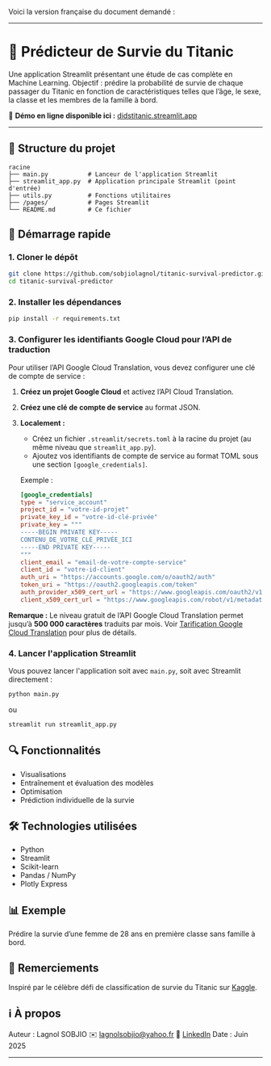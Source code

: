 Voici la version française du document demandé :

---

# 🚢 Prédicteur de Survie du Titanic

Une application Streamlit présentant une étude de cas complète en Machine Learning.
Objectif : prédire la probabilité de survie de chaque passager du Titanic en fonction de caractéristiques telles que l’âge, le sexe, la classe et les membres de la famille à bord.

🔗 **Démo en ligne disponible ici :** [didstitanic.streamlit.app](https://didstitanic.streamlit.app/)

---

## 📁 Structure du projet

```
racine
├── main.py           # Lanceur de l'application Streamlit
├── streamlit_app.py  # Application principale Streamlit (point d'entrée)
├── utils.py          # Fonctions utilitaires
├── /pages/           # Pages Streamlit
└── README.md         # Ce fichier
```

## 🚀 Démarrage rapide

### 1. Cloner le dépôt

```bash
git clone https://github.com/sobjiolagnol/titanic-survival-predictor.git
cd titanic-survival-predictor
```

### 2. Installer les dépendances

```bash
pip install -r requirements.txt
```

### 3. Configurer les identifiants Google Cloud pour l’API de traduction

Pour utiliser l’API Google Cloud Translation, vous devez configurer une clé de compte de service :

1. **Créez un projet Google Cloud** et activez l’API Cloud Translation.

2. **Créez une clé de compte de service** au format JSON.

3. **Localement :**

   * Créez un fichier `.streamlit/secrets.toml` à la racine du projet (au même niveau que `streamlit_app.py`).
   * Ajoutez vos identifiants de compte de service au format TOML sous une section `[google_credentials]`.

   Exemple :

   ```toml
   [google_credentials]
   type = "service_account"
   project_id = "votre-id-projet"
   private_key_id = "votre-id-clé-privée"
   private_key = """
   -----BEGIN PRIVATE KEY-----
   CONTENU_DE_VOTRE_CLÉ_PRIVÉE_ICI
   -----END PRIVATE KEY-----
   """
   client_email = "email-de-votre-compte-service"
   client_id = "votre-id-client"
   auth_uri = "https://accounts.google.com/o/oauth2/auth"
   token_uri = "https://oauth2.googleapis.com/token"
   auth_provider_x509_cert_url = "https://www.googleapis.com/oauth2/v1/certs"
   client_x509_cert_url = "https://www.googleapis.com/robot/v1/metadata/x509/email-de-votre-compte-service"
   ```

**Remarque :** Le niveau gratuit de l’API Google Cloud Translation permet jusqu’à **500 000 caractères** traduits par mois.
Voir [Tarification Google Cloud Translation](https://cloud.google.com/translate/pricing) pour plus de détails.

### 4. Lancer l'application Streamlit

Vous pouvez lancer l'application soit avec `main.py`, soit avec Streamlit directement :

```bash
python main.py
```

ou

```bash
streamlit run streamlit_app.py
```

## 🔍 Fonctionnalités

* Visualisations
* Entraînement et évaluation des modèles
* Optimisation
* Prédiction individuelle de la survie

## 🛠 Technologies utilisées

* Python
* Streamlit
* Scikit-learn
* Pandas / NumPy
* Plotly Express

## 📊 Exemple

Prédire la survie d’une femme de 28 ans en première classe sans famille à bord.

## 🙌 Remerciements

Inspiré par le célèbre défi de classification de survie du Titanic sur [Kaggle](https://www.kaggle.com/competitions/titanic/overview).

## ℹ️ À propos

Auteur : Lagnol SOBJIO
✉️ [lagnolsobjio@yahoo.fr](mailto:lagnolsobjio@yahoo.fr)
🔗 [LinkedIn](https://www.linkedin.com/in/lagnol-sobjio)
Date : Juin 2025

---
